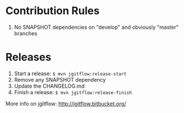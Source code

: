 # Contribution Rules
1. No SNAPSHOT dependencies on "develop" and obviously "master" branches

# Releases  
1. Start a release: `$ mvn jgitflow:release-start`
2. Remove any SNAPSHOT dependency
3. Update the CHANGELOG.md
4. Finish a release: `$ mvn jgitflow:release-finish`

More info on jgitflow: http://jgitflow.bitbucket.org/
